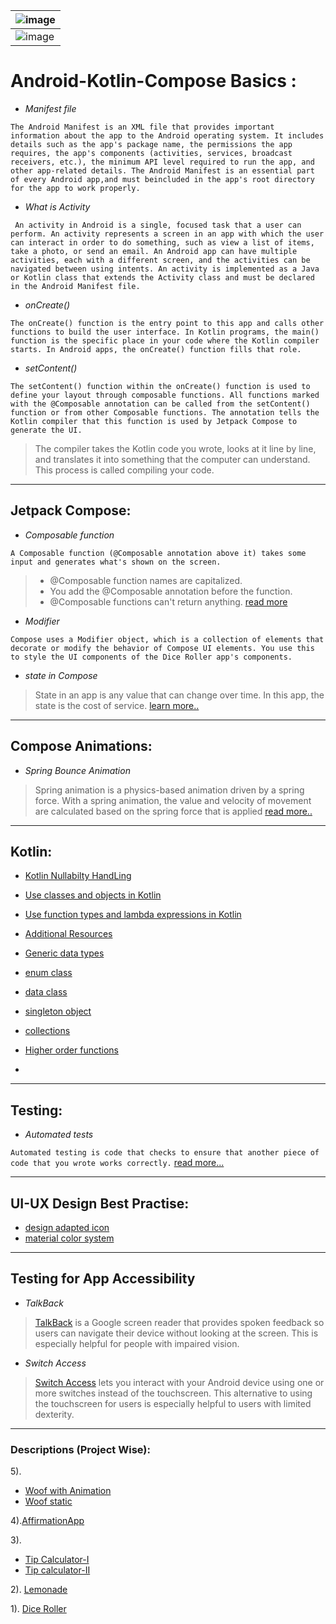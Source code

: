 <div align = "center">

| ![image](https://user-images.githubusercontent.com/73611313/216632656-974bdaec-e50b-4eed-9a7a-45574519cddc.png)    |
|-----|
| ![image](https://user-images.githubusercontent.com/73611313/216632993-6ab58413-0f0e-4533-8d78-ecc99f55e1dd.png)    |

</div>

# Android-Kotlin-Compose Basics :

* *Manifest file*

``
The Android Manifest is an XML file that provides important information about the app to the Android operating system. It includes details such as the app's package name, the permissions the app requires, the app's components (activities, services, broadcast receivers, etc.), the minimum API level required to run the app, and other app-related details. The Android Manifest is an essential part of every Android app,and must beincluded in the app's root directory for the app to work properly.
``
* *What is Activity*

``
An activity in Android is a single, focused task that a user can perform. An activity represents a screen in an app with which the user can interact in order to do something, such as view a list of items, take a photo, or send an email. An Android app can have multiple activities, each with a different screen, and the activities can be navigated between using intents. An activity is implemented as a Java or Kotlin class that extends the Activity class and must be declared in the Android Manifest file.``

* *onCreate()*

``
The onCreate() function is the entry point to this app and calls other functions to build the user interface. In Kotlin programs, the main() function is the specific place in your code where the Kotlin compiler starts. In Android apps, the onCreate() function fills that role. ``

* *setContent()*

``
The setContent() function within the onCreate() function is used to define your layout through composable functions. All functions marked with the @Composable annotation can be called from the setContent() function or from other Composable functions. The annotation tells the Kotlin compiler that this function is used by Jetpack Compose to generate the UI.
``
> The compiler takes the Kotlin code you wrote, looks at it line by line, and translates it into something that the computer can understand. This process is called compiling your code.
> 
---
## Jetpack Compose: 
* *Composable function*

``A Composable function (@Composable annotation above it) takes some input and generates what's shown on the screen.``
> * @Composable function names are capitalized.
> * You add the @Composable annotation before the function.
> * @Composable functions can't return anything.
[read more](https://developer.android.com/codelabs/basic-android-kotlin-compose-text-composables?continue=https%3A%2F%2Fdeveloper.android.com%2Fcourses%2Fpathways%2Fandroid-basics-compose-unit-1-pathway-3%23codelab-https%3A%2F%2Fdeveloper.android.com%2Fcodelabs%2Fbasic-android-kotlin-compose-text-composables#11)

* *Modifier* 

``Compose uses a Modifier object, which is a collection of elements that decorate or modify the behavior of Compose UI elements. You use this to style the UI components of the Dice Roller app's components.``

* *state in Compose*

>State in an app is any value that can change over time. In this app, the state is the cost of service.
[learn more..](https://developer.android.com/codelabs/basic-android-kotlin-compose-using-state?continue=https%3A%2F%2Fdeveloper.android.com%2Fcourses%2Fpathways%2Fandroid-basics-compose-unit-2-pathway-3%23codelab-https%3A%2F%2Fdeveloper.android.com%2Fcodelabs%2Fbasic-android-kotlin-compose-using-state#13)


---
## Compose Animations: 
* *Spring Bounce Animation*
> Spring animation is a physics-based animation driven by a spring force. With a spring animation, the value and velocity of movement are calculated based on the spring force that is applied
[read more..](https://developer.android.com/codelabs/basic-android-kotlin-compose-woof-animation?continue=https%3A%2F%2Fdeveloper.android.com%2Fcourses%2Fpathways%2Fandroid-basics-compose-unit-3-pathway-3%23codelab-https%3A%2F%2Fdeveloper.android.com%2Fcodelabs%2Fbasic-android-kotlin-compose-woof-animation#6)
---

## Kotlin:

* [Kotlin Nullabilty HandLing](https://developer.android.com/codelabs/basic-android-kotlin-compose-nullability?continue=https%3A%2F%2Fdeveloper.android.com%2Fcourses%2Fpathways%2Fandroid-basics-compose-unit-2-pathway-1%23codelab-https%3A%2F%2Fdeveloper.android.com%2Fcodelabs%2Fbasic-android-kotlin-compose-nullability#2)

* [Use classes and objects in Kotlin](https://developer.android.com/codelabs/basic-android-kotlin-compose-classes-and-objects?continue=https%3A%2F%2Fdeveloper.android.com%2Fcourses%2Fpathways%2Fandroid-basics-compose-unit-2-pathway-1%23codelab-https%3A%2F%2Fdeveloper.android.com%2Fcodelabs%2Fbasic-android-kotlin-compose-classes-and-objects#0)

* [Use function types and lambda expressions in Kotlin](https://developer.android.com/codelabs/basic-android-kotlin-compose-function-types-and-lambda?continue=https%3A%2F%2Fdeveloper.android.com%2Fcourses%2Fpathways%2Fandroid-basics-compose-unit-2-pathway-1%23codelab-https%3A%2F%2Fdeveloper.android.com%2Fcodelabs%2Fbasic-android-kotlin-compose-function-types-and-lambda#1)

* [Additional Resources](https://developer.android.com/codelabs/basic-android-kotlin-compose-kotlin-fundamentals-practice-problems?continue=https%3A%2F%2Fdeveloper.android.com%2Fcourses%2Fpathways%2Fandroid-basics-compose-unit-2-pathway-1%23codelab-https%3A%2F%2Fdeveloper.android.com%2Fcodelabs%2Fbasic-android-kotlin-compose-kotlin-fundamentals-practice-problems#9)

* [Generic data types](https://developer.android.com/codelabs/basic-android-kotlin-compose-generics?continue=https%3A%2F%2Fdeveloper.android.com%2Fcourses%2Fpathways%2Fandroid-basics-compose-unit-3-pathway-1%23codelab-https%3A%2F%2Fdeveloper.android.com%2Fcodelabs%2Fbasic-android-kotlin-compose-generics#1)

* [enum class](https://developer.android.com/codelabs/basic-android-kotlin-compose-generics?continue=https%3A%2F%2Fdeveloper.android.com%2Fcourses%2Fpathways%2Fandroid-basics-compose-unit-3-pathway-1%23codelab-https%3A%2F%2Fdeveloper.android.com%2Fcodelabs%2Fbasic-android-kotlin-compose-generics#2)

* [data class](https://developer.android.com/codelabs/basic-android-kotlin-compose-generics?continue=https%3A%2F%2Fdeveloper.android.com%2Fcourses%2Fpathways%2Fandroid-basics-compose-unit-3-pathway-1%23codelab-https%3A%2F%2Fdeveloper.android.com%2Fcodelabs%2Fbasic-android-kotlin-compose-generics#3)

* [singleton object](https://developer.android.com/codelabs/basic-android-kotlin-compose-generics?continue=https%3A%2F%2Fdeveloper.android.com%2Fcourses%2Fpathways%2Fandroid-basics-compose-unit-3-pathway-1%23codelab-https%3A%2F%2Fdeveloper.android.com%2Fcodelabs%2Fbasic-android-kotlin-compose-generics#4)

* [collections](https://developer.android.com/codelabs/basic-android-kotlin-compose-collections?continue=https%3A%2F%2Fdeveloper.android.com%2Fcourses%2Fpathways%2Fandroid-basics-compose-unit-3-pathway-1%23codelab-https%3A%2F%2Fdeveloper.android.com%2Fcodelabs%2Fbasic-android-kotlin-compose-collections#6) 

* [Higher order functions](https://developer.android.com/codelabs/basic-android-kotlin-compose-higher-order-functions?continue=https%3A%2F%2Fdeveloper.android.com%2Fcourses%2Fpathways%2Fandroid-basics-compose-unit-3-pathway-1%23codelab-https%3A%2F%2Fdeveloper.android.com%2Fcodelabs%2Fbasic-android-kotlin-compose-higher-order-functions#8)

* []()
---
## Testing:
* *Automated tests*

``Automated testing is code that checks to ensure that another piece of code that you wrote works correctly.``
[read more...](https://developer.android.com/codelabs/basic-android-kotlin-compose-write-automated-tests?continue=https%3A%2F%2Fdeveloper.android.com%2Fcourses%2Fpathways%2Fandroid-basics-compose-unit-2-pathway-3%23codelab-https%3A%2F%2Fdeveloper.android.com%2Fcodelabs%2Fbasic-android-kotlin-compose-write-automated-tests#2)

---
## UI-UX Design Best Practise:

* [design adapted icon](https://developer.android.com/codelabs/basic-android-kotlin-compose-training-change-app-icon?continue=https%3A%2F%2Fdeveloper.android.com%2Fcourses%2Fpathways%2Fandroid-basics-compose-unit-3-pathway-2%23codelab-https%3A%2F%2Fdeveloper.android.com%2Fcodelabs%2Fbasic-android-kotlin-compose-training-change-app-icon#8)
* [material color system](https://m2.material.io/design/color/the-color-system.html)
---

## Testing for App Accessibility
* *TalkBack*
>[TalkBack](https://developer.android.com/codelabs/basic-android-kotlin-compose-test-accessibility?continue=https%3A%2F%2Fdeveloper.android.com%2Fcourses%2Fpathways%2Fandroid-basics-compose-unit-3-pathway-3%23codelab-https%3A%2F%2Fdeveloper.android.com%2Fcodelabs%2Fbasic-android-kotlin-compose-test-accessibility#2) is a Google screen reader that provides spoken feedback so users can navigate their device without looking at the screen. This is especially helpful for people with impaired vision.

* *Switch Access*
>[Switch Access](https://developer.android.com/codelabs/basic-android-kotlin-compose-test-accessibility?continue=https%3A%2F%2Fdeveloper.android.com%2Fcourses%2Fpathways%2Fandroid-basics-compose-unit-3-pathway-3%23codelab-https%3A%2F%2Fdeveloper.android.com%2Fcodelabs%2Fbasic-android-kotlin-compose-test-accessibility#3) lets you interact with your Android device using one or more switches instead of the touchscreen. This alternative to using the touchscreen for users is especially helpful to users with limited dexterity.

---
### Descriptions (Project Wise):
5).
* [Woof with Animation](https://developer.android.com/codelabs/basic-android-kotlin-compose-woof-animation?continue=https%3A%2F%2Fdeveloper.android.com%2Fcourses%2Fpathways%2Fandroid-basics-compose-unit-3-pathway-3%23codelab-https%3A%2F%2Fdeveloper.android.com%2Fcodelabs%2Fbasic-android-kotlin-compose-woof-animation#2)
* [Woof static](https://developer.android.com/codelabs/basic-android-kotlin-compose-material-theming?continue=https%3A%2F%2Fdeveloper.android.com%2Fcourses%2Fpathways%2Fandroid-basics-compose-unit-3-pathway-3%23codelab-https%3A%2F%2Fdeveloper.android.com%2Fcodelabs%2Fbasic-android-kotlin-compose-material-theming#2)

4).[AffirmationApp](https://developer.android.com/codelabs/basic-android-kotlin-compose-training-add-scrollable-list?continue=https%3A%2F%2Fdeveloper.android.com%2Fcourses%2Fpathways%2Fandroid-basics-compose-unit-3-pathway-2%23codelab-https%3A%2F%2Fdeveloper.android.com%2Fcodelabs%2Fbasic-android-kotlin-compose-training-add-scrollable-list#0)

3). 
*  [Tip Calculator-I](https://developer.android.com/codelabs/basic-android-kotlin-compose-using-state?continue=https%3A%2F%2Fdeveloper.android.com%2Fcourses%2Fpathways%2Fandroid-basics-compose-unit-2-pathway-3%23codelab-https%3A%2F%2Fdeveloper.android.com%2Fcodelabs%2Fbasic-android-kotlin-compose-using-state#6)
* [Tip calculator-II](https://developer.android.com/codelabs/basic-android-kotlin-compose-calculate-tip?continue=https%3A%2F%2Fdeveloper.android.com%2Fcourses%2Fpathways%2Fandroid-basics-compose-unit-2-pathway-3%23codelab-https%3A%2F%2Fdeveloper.android.com%2Fcodelabs%2Fbasic-android-kotlin-compose-calculate-tip#0)

2). [Lemonade](https://developer.android.com/codelabs/basic-android-kotlin-compose-button-click-practice-problem?continue=https%3A%2F%2Fdeveloper.android.com%2Fcourses%2Fpathways%2Fandroid-basics-compose-unit-2-pathway-2%23codelab-https%3A%2F%2Fdeveloper.android.com%2Fcodelabs%2Fbasic-android-kotlin-compose-button-click-practice-problem#3)

1). [Dice Roller](https://developer.android.com/codelabs/basic-android-kotlin-compose-build-a-dice-roller-app?continue=https%3A%2F%2Fdeveloper.android.com%2Fcourses%2Fpathways%2Fandroid-basics-compose-unit-2-pathway-2%23codelab-https%3A%2F%2Fdeveloper.android.com%2Fcodelabs%2Fbasic-android-kotlin-compose-build-a-dice-roller-app#7)

